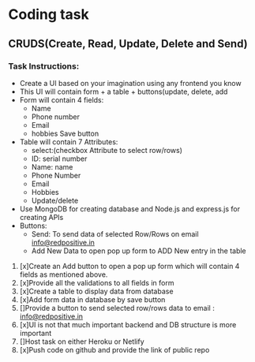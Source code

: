 ﻿# Coding task

## CRUDS(Create, Read, Update, Delete and Send)

### Task Instructions:


* Create a UI based on your imagination using any frontend you know
* This UI will contain form + a table + buttons(update, delete, add
* Form will contain 4 fields:
   * Name
   * Phone number
   * Email
   * hobbies
Save button
* Table will contain 7 Attributes:
   * select:(checkbox Attribute to select row/rows) 
   * ID: serial number
   * Name: name 
   * Phone Number
   * Email
   * Hobbies
   * Update/delete
* Use MongoDB for creating database and Node.js and express.js for creating APIs
* Buttons:
   * Send: To send data of selected Row/Rows on email info@redpositive.in
   * Add New Data to open pop up form to ADD New entry in the table
1. [x]Create an Add button to open a pop up form which will contain 4 fields as mentioned above.
2. [x]Provide all the validations to all fields in form
3. [x]Create a table to display data from database
4. [x]Add form data in database by save button
5. []Provide a button to send selected row/rows data to email : info@redpositive.in
6. [x]UI is not that much important backend and DB structure is more important
7. []Host task on either Heroku or Netlify
8. [x]Push code on github and provide the link of public repo